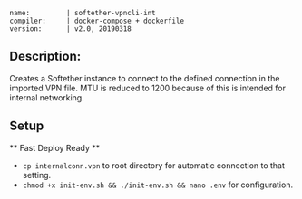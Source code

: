 ```
name:         | softether-vpncli-int
compiler:     | docker-compose + dockerfile
version:      | v2.0, 20190318
```

## Description:

Creates a Softether instance to connect to the defined connection in the imported VPN file.
MTU is reduced to 1200 because of this is intended for internal networking.

## Setup

** Fast Deploy Ready **
* `cp internalconn.vpn` to root directory for automatic connection to that setting.
* `chmod +x init-env.sh && ./init-env.sh && nano .env` for configuration.